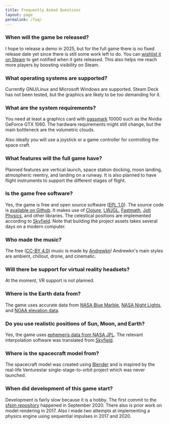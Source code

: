 ```yaml
---
title: Frequently Asked Questions
layout: page
permalink: /faq/
---
```


### When will the game be released?

I hope to release a demo in 2025, but for the full game there is no fixed release date yet since there is still some work left to do.
You can [wishlist it on Steam][1] to get notified when it gets released.
This also helps me reach more players by boosting visibility on Steam.

### What operating systems are supported?

Currently GNU/Linux and Microsoft Windows are supported.
Steam Deck has not been tested, but the graphics are likely to be too demanding for it.

### What are the system requirements?

You need at least a graphics card with [passmark][17] 10000 such as the Nvidia GeForce GTX 1060.
The hardware requirements might still change, but the main bottleneck are the volumetric clouds.

Also ideally you will use a joystick or a game controller for controlling the space craft.

### What features will the full game have?

Planned features are vertical launch, space station docking, moon landing, atmospheric reentry, and landing on a runway.
It is also planned to have flight instruments to support the different stages of flight.

### Is the game free software?

Yes, the game is free and open source software ([EPL 1.0][3]).
The source code is [available on Github][2].
It makes use of [Clojure][4], [LWJGL][6], [Fastmath][5], [Jolt Physics][9], and other libraries.
The celestical positions are implemented according to [Skyfield][8].
Note that building the project assets takes several days on a modern computer.

### Who made the music?

The free ([CC-BY 4.0][18]) music is made by [Andrewkn][7]!
Andrewkn's main styles are ambient, сhillout, drone, and cinematic.

### Will there be support for virtual reality headsets?

At the moment, VR support is not planned.

### Where is the Earth data from?

The game uses accurate data from [NASA Blue Marble][10], [NASA Night Lights][11], and [NOAA elevation data][12].

### Do you use realistic positions of Sun, Moon, and Earth?

Yes, the game uses [ephemeris data from NASA JPL][13].
The relevant interpolation software was translated from [Skyfield][14].

### Where is the spacecraft model from?

The spacecraft model was created using [Blender][15] and is inspired by the real-life Venturestar single-stage-to-orbit project which was never launched.

### When did development of this game start?

Development is fairly slow because it is a hobby.
The first commit to the [sfsim repository][16] happened in September 2020.
There also is prior work on model rendering in 2017.
Also I made two attempts at implementing a physics engine using sequential impulses in 2017 and 2020.

[1]: https://store.steampowered.com/app/3687560/sfsim/
[2]: https://github.com/wedesoft/sfsim
[3]: https://www.eclipse.org/legal/epl/epl-v10.html
[4]: https://clojure.org/
[5]: https://github.com/generateme/fastmath
[6]: https://www.lwjgl.org/
[7]: https://freesound.org/people/Andrewkn/
[8]: https://rhodesmill.org/skyfield/
[9]: https://jrouwe.github.io/JoltPhysics/
[10]: https://visibleearth.nasa.gov/collection/1484/blue-marble
[11]: https://earthobservatory.nasa.gov/features/NightLights/page3.php
[12]: https://www.ngdc.noaa.gov/mgg/topo/gltiles.html
[13]: https://ssd.jpl.nasa.gov/ftp/eph/planets/bsp/
[14]: https://rhodesmill.org/skyfield/
[15]: https://www.blender.org/
[16]: https://github.com/wedesoft/sfsim
[17]: https://www.videocardbenchmark.net/high_end_gpus.html
[18]: https://creativecommons.org/licenses/by/4.0/
